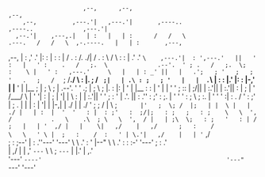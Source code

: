                          ,--,      ,--,                                                                     ,--,                 
        ,--,          ,---.'|   ,---.'|       ,----..                               ,----..              ,---.'|                 
      ,--.'|    ,---,.|   | :   |   | :      /   /   \                     .---.   /   /   \  ,-.----.   |   | :       ,---,     
   ,--,  | :  ,'  .' |:   : |   :   : |     /   .     :                   /. ./|  /   .     : \    /  \  :   : |     .'  .' `\   
,---.'|  : ',---.'   ||   ' :   |   ' :    .   /   ;.  \              .--'.  ' ; .   /   ;.  \;   :    \ |   ' :   ,---.'     \  
|   | : _' ||   |   .';   ; '   ;   ; '   .   ;   /  ` ;             /__./ \ : |.   ;   /  ` ;|   | .\ : ;   ; '   |   |  .`\  | 
:   : |.'  |:   :  |-,'   | |__ '   | |__ ;   |  ; \ ; |         .--'.  '   \' .;   |  ; \ ; |.   : |: | '   | |__ :   : |  '  | 
|   ' '  ; ::   |  ;/||   | :.'||   | :.'||   :  | ; | '        /___/ \ |    ' '|   :  | ; | '|   |  \ : |   | :.'||   ' '  ;  : 
'   |  .'. ||   :   .''   :    ;'   :    ;.   |  ' ' ' :        ;   \  \;      :.   |  ' ' ' :|   : .  / '   :    ;'   | ;  .  | 
|   | :  | '|   |  |-,|   |  ./ |   |  ./ '   ;  \; /  |         \   ;  `      |'   ;  \; /  |;   | |  \ |   |  ./ |   | :  |  ' 
'   : |  : ;'   :  ;/|;   : ;   ;   : ;    \   \  ',  /           .   \    .\  ; \   \  ',  / |   | ;\  \;   : ;   '   : | /  ;  
|   | '  ,/ |   |    \|   ,/    |   ,/      ;   :    /             \   \   ' \ |  ;   :    /  :   ' | \.'|   ,/    |   | '` ,/   
;   : ;--'  |   :   .''---'     '---'        \   \ .'               :   '  |--"    \   \ .'   :   : :-'  '---'     ;   :  .'     
|   ,/      |   | ,'                          `---`                  \   \ ;        `---`     |   |.'              |   ,.'       
'---'       `----'                                                    '---"                   `---'                '---'         
                                                                                                                                 
